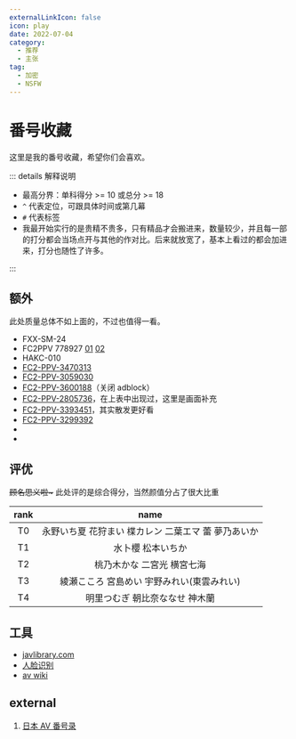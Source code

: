 ```yaml
---
externalLinkIcon: false
icon: play
date: 2022-07-04
category:
  - 推荐
  - 主张
tag:
  - 加密
  - NSFW
---
```


# 番号收藏

这里是我的番号收藏，希望你们会喜欢。

::: details 解释说明

- 最高分界：单科得分 >= 10 或总分 >= 18
- `^` 代表定位，可跟具体时间或第几幕
- `#` 代表标签
- 我最开始实行的是贵精不贵多，只有精品才会搬进来，数量较少，并且每一部的打分都会当场点开与其他的作对比。后来就放宽了，基本上看过的都会加进来，打分也随性了许多。

:::

<AvTable />

## 额外

此处质量总体不如上面的，不过也值得一看。

- FXX-SM-24
- FC2PPV 778927 [01](https://jp.xero.porn/video/z6jtbjln09icqbaj24440) [02](https://www.tokyomotion.net/video/592838/無修正-fc2ppv-778927-ちゅぱ王-ことり19歳icup-超s級-神乳-02)
- HAKC-010
- [FC2-PPV-3470313](https://missav.com/zh/fc2-ppv-3470313)
- [FC2-PPV-3059030](https://missav.com/cn/fc2-ppv-3059030)
- [FC2-PPV-3600188](https://njav.tv/en/v/fc2-ppv-3600188)（关闭 adblock）
- [FC2-PPV-2805736](https://missav.com/fc2-ppv-2805736)，在上表中出现过，这里是画面补充
- [FC2-PPV-3393451](https://missav.com/FC2-PPV-3393451)，其实散发更好看
- [FC2-PPV-3299392](https://njav.tv/zh/v/fc2-ppv-3299392)
- <Av bg="fc2-ppv-1851398" />
- <Av bg="fc2-ppv-3518061" />

## 评优

~~顾名思义啦\~~~ 此处评的是综合得分，当然颜值分占了很大比重

<!-- prettier-ignore -->
|rank|name|
| :-: | :-: |
|T0|永野いち夏 花狩まい 楪カレン 二葉エマ 蕾 夢乃あいか|
|T1|水卜櫻 松本いちか|
|T2|桃乃木かな 二宮光 横宮七海|
|T3|綾瀬こころ 宮島めい 宇野みれい(東雲みれい)|
|T4|明里つむぎ 朝比奈ななせ 神木蘭|

## 工具

- [javlibrary.com](https://www.javlibrary.com/cn/)
- [人脸识别](https://xslist.org/zh)
- [av wiki](https://av-wiki.net/)

## external

1. [日本 AV 番号录](https://blog.wenxuecity.com/myblog/70246/202008/41208.html)

<script setup lang="ts">
import AvTable from "@AvTable";
import Av from "@Av";
</script>
